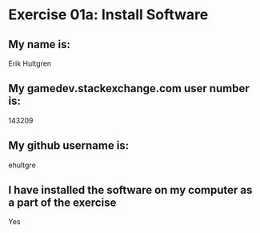 # Exercise 01a: Install Software

## My name is:
Erik Hultgren

## My gamedev.stackexchange.com user number is:
143209

## My github username is:
ehultgre

## I have installed the software on my computer as a part of the exercise
Yes
